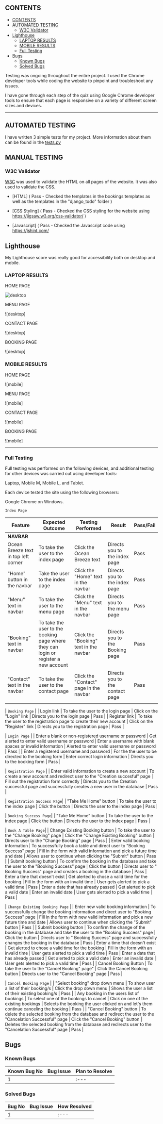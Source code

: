 ## CONTENTS

- [CONTENTS](#contents)
- [AUTOMATED TESTING](#automated-testing)
  - [W3C Validator](#w3c-validator)
- [Lighthouse](#lighthouse)
  - [LAPTOP RESULTS](#laptop-results)
  - [MOBILE RESULTS](#mobile-results)
  - [Full Testing](#full-testing)
- [Bugs](#bugs)
  - [Known Bugs](#known-bugs)
  - [Solved Bugs](#solved-bugs)

Testing was ongoing throughout the entire project. I used the Chrome developer tools while coding the website to pinpoint and troubleshoot any issues.

I have gone through each step of the quiz using Google Chrome developer tools to ensure that each page is responsive on a variety of different screen sizes and devices.

- - -

## AUTOMATED TESTING

I have written 3 simple tests for my project. More information about them can be found in the [tests.py](tests.py)

## MANUAL TESTING

### W3C Validator

[W3C](https://validator.w3.org/) was used to validate the HTML on all pages of the website. It was also used to validate the CSS.

* [HTML] ( Pass - Checked the templates in the bookings templates as well as the templates in the "django_todo" folder )
  
* [CSS Styling] ( Pass - Checked the CSS styling for the website using  https://jigsaw.w3.org/css-validator/ )
  
* [Javascript] ( Pass - Checked the Javascript code using https://jshint.com/


## Lighthouse

My Lighthouse score was really good for accessibility both on desktop and mobile.

### LAPTOP RESULTS

HOME PAGE

![desktop](assets/images/desktop-lighthouse.png)

MENU PAGE

![desktop]

CONTACT PAGE

![desktop]

BOOKING PAGE

![desktop]


### MOBILE RESULTS

HOME PAGE

![mobile]

MENU PAGE

![mobile]

CONTACT PAGE

![mobile]

BOOKING PAGE

![mobile]

- - -

### Full Testing

Full testing was performed on the following devices, and additional testing for other devices was carried out using developer tools:

Laptop, Mobile M, Mobile L, and Tablet.

Each device tested the site using the following browsers:

Google Chrome on Windows.

`Index Page`

| Feature | Expected Outcome | Testing Performed | Result | Pass/Fail |
| --- | --- | --- | --- | --- |
| **NAVBAR** | 
| Ocean Breeze text in top left corner | To take the user to the index page | Click the Ocean Breeze text | Directs you to the index page | Pass |
| "Home" button in the navbar | Take the user to the index page | Click the "Home" text in the navbar | Directs you to the index page | Pass |
| "Menu" text in navbar | To take the user to the menu page | Click the "Menu" text in the navbar | Directs you to the menu page | Pass |
| "Booking" text in navbar | To take the user to the booking page where they can login or register a new account | Click the "Booking" text in the navbar | Directs you to the Booking page | Pass |
| "Contact" text in the navbar | To take the user to the contact page | Click the "Contact" page in the navbar | Directs you to the contact page | Pass |
|  |  |  |  |  |

| `Booking Page` |
| Login link | To take the user to the login page | Click on the "Login" link | Directs you to the login page | Pass |
| Register link | To take the user to the registration page to create their new account | Click on the "Register" link | Directs you to the registration page | Pass |

| `Login Page` |
| Enter a blank or non-registered username or password | Get alerted to enter valid username or password | Enter a username with blank spaces or invalid information | Alerted to enter valid username or password | Pass |
| Enter a registered username and password | For the the user to be directed to the booking form | Enter correct login information | Directs you to the booking form | Pass |

| `Registration Page` |
| Enter valid information to create a new account | To create a new account and redirect user to the "Creation succesful" page | Fill out the registration form correctly | Directs you to the Creation successful page and successfully creates a new user in the database | Pass |

| `Registration Success Page`|
| "Take Me Home" button | To take the user to the index page | Click the button | Directs the user to the index page | Pass |

| `Booking Success Page`|
| "Take Me Home" button | To take the user to the index page | Click the button | Directs the user to the index page | Pass |

| `Book A Table Page`|
| Change Existing Booking button | To take the user to the "Change Booking" page | Click the "Change Existing Booking" button | Directs user to the "Change Booking" page | Pass |
| Enter valid booking information | To successfully book a table and direct user to "Booking Success" page | Fill in the form with valid information and pick a future time and date | Allows user to continue when clicking the "Submit" button | Pass |
| Submit booking button | To confirm the booking in the database and take the user to the "Booking Success" page | Click the button | Directs user to " Booking Success" page and creates a booking in the database | Pass
| Enter a time that doesn't exist | Get alerted to chose a valid time for the booking | Fill in the form with an invalid time | User gets alerted to pick a valid time | Pass |
Enter a date that has already passed | Get alerted to pick a valid date | Enter an invalid date | User gets alerted to pick a valid time | Pass |

| `Change Existing Booking Page` |
| Enter new valid booking information | To successfully change the booking information and direct user to "Booking Success" page | Fill in the form with new valid information and pick a new future time and date | Allows user to continue when clicking the "Submit" button | Pass |
| Submit booking button | To confirm the change of the booking in the database and take the user to the "Booking Success" page | Click the button | Directs user to " Booking Success" page and successfully changes the booking in the database | Pass
| Enter a time that doesn't exist | Get alerted to chose a valid time for the booking | Fill in the form with an invalid time | User gets alerted to pick a valid time | Pass |
Enter a date that has already passed | Get alerted to pick a valid date | Enter an invalid date | User gets alerted to pick a valid time | Pass |
| Cancel Booking Button | To take the user to the "Cancel Booking" page" | Click the Cancel Booking button | Directs user to the "Cancel Booking" page | Pass |

| `Cancel Booking Page` |
| "Select booking" drop down menu | To show user a list of their booking/s | Click the drop down menu | Shows the user a list of their existing booking/s | Pass |
| Any booking in the users list of bookings | To select one of the bookings to cancel | Click on one of the existing bookings | Selects the booking the user clicked on and let's them continue canceling the booking | Pass |
| "Cancel Booking" button | To delete the selected booking from the database and redirect the user to the "Cancelation Successful" page | Click the "Cancel Booking" button | Deletes the selected booking from the database and redirects user to the "Cancelation Successful" page | Pass |


## Bugs

### Known Bugs

| Known Bug No | Bug Issue | Plan to Resolve |
| :--- | :--- | :--- |
| 1 |  | :--- |

### Solved Bugs

| Bug No | Bug Issue | How Resolved |
| :--- | :--- | :--- |
| 1 |  | :--- |